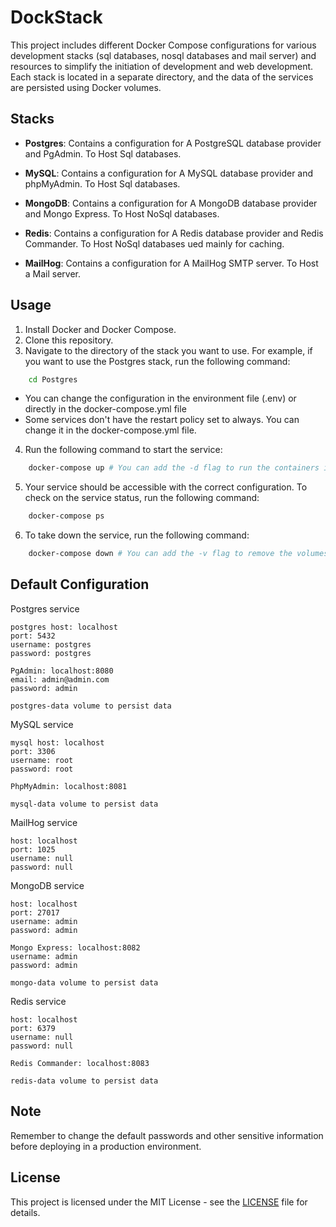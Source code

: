 # DockStack

This project includes different Docker Compose configurations for various development stacks (sql databases, nosql databases and mail server) and resources to simplify the initiation of development and web development. Each stack is located in a separate directory, and the data of the services are persisted using Docker volumes.

## Stacks

-   **Postgres**: Contains a configuration for A PostgreSQL database provider and PgAdmin. To Host Sql databases.

-   **MySQL**: Contains a configuration for A MySQL database provider and phpMyAdmin. To Host Sql databases.

-   **MongoDB**: Contains a configuration for A MongoDB database provider and Mongo Express. To Host NoSql databases.

-   **Redis**: Contains a configuration for A Redis database provider and Redis Commander. To Host NoSql databases ued mainly for caching.

-   **MailHog**: Contains a configuration for A MailHog SMTP server. To Host a Mail server.

## Usage

1. Install Docker and Docker Compose.
2. Clone this repository.
3. Navigate to the directory of the stack you want to use. For example, if you want to use the Postgres stack, run the following command:

```sh
    cd Postgres
```

-   You can change the configuration in the environment file (.env) or directly in the docker-compose.yml file
-   Some services don't have the restart policy set to always. You can change it in the docker-compose.yml file.

4. Run the following command to start the service:

```sh
    docker-compose up # You can add the -d flag to run the containers in the background
```

5. Your service should be accessible with the correct configuration. To check on the service status, run the following command:

```sh
    docker-compose ps
```

6. To take down the service, run the following command:

```sh
    docker-compose down # You can add the -v flag to remove the volumes as well and the --rmi all flag to remove the images as well
```

## Default Configuration

Postgres service

```
postgres host: localhost
port: 5432
username: postgres
password: postgres

PgAdmin: localhost:8080
email: admin@admin.com
password: admin

postgres-data volume to persist data
```

MySQL service

```
mysql host: localhost
port: 3306
username: root
password: root

PhpMyAdmin: localhost:8081

mysql-data volume to persist data
```

MailHog service

```
host: localhost
port: 1025
username: null
password: null
```

MongoDB service

```
host: localhost
port: 27017
username: admin
password: admin

Mongo Express: localhost:8082
username: admin
password: admin

mongo-data volume to persist data
```

Redis service

```
host: localhost
port: 6379
username: null
password: null

Redis Commander: localhost:8083

redis-data volume to persist data
```

## Note

Remember to change the default passwords and other sensitive information before deploying in a production environment.

## License

This project is licensed under the MIT License - see the [LICENSE](LICENSE) file for details.
